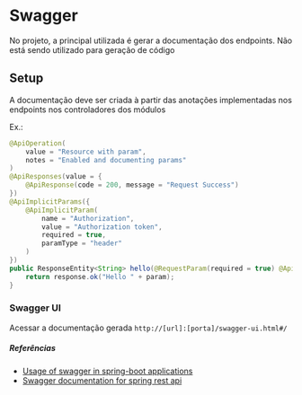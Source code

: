 # Swagger

No projeto, a principal utilizada é gerar a documentação dos endpoints. Não está sendo utilizado para geração de código

## Setup

A documentação deve ser criada à partir das anotações implementadas nos endpoints nos controladores dos módulos

Ex.: 

```java
@ApiOperation(
	value = "Resource with param",
	notes = "Enabled and documenting params"
)
@ApiResponses(value = {
	@ApiResponse(code = 200, message = "Request Success")
})
@ApiImplicitParams({
	@ApiImplicitParam(
		name = "Authorization",
		value = "Authorization token",
		required = true,
		paramType = "header"
	)
}) 
public ResponseEntity<String> hello(@RequestParam(required = true) @ApiParam(value = "Some string value") String param) {
	return response.ok("Hello " + param);	
}
```

### Swagger UI

Acessar a documentação gerada `http://[url]:[porta]/swagger-ui.html#/`

##### Referências

- [Usage of swagger in spring-boot applications](https://dzone.com/articles/usage-of-swagger-20-in-spring-boot-applications-to)
- [Swagger documentation for spring rest api](https://www.baeldung.com/swagger-2-documentation-for-spring-rest-api)
